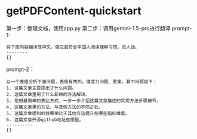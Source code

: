 # getPDFContent-quickstart
第一步：整理文档，使用app.py
第二步：调用gemini-1.5-pro进行翻译
prompt-1:
```
将下面内容翻译成中文，使之更符合中国人阅读理解习惯，说人话。
--------
{}
```

prompt-2：
```
以一个表格分析下面问题，表格有两列，维度为问题、答案。其中问题如下：
1. 这篇文章主要提出了什么问题。
2. 这篇文章里用了什么新颖的方法解决。
3. 使用最简单的表达方式，一步一步介绍这篇文章描述的实现方法步骤细节。
4. 这篇文章里的方法，与其他方法的不同之处。
5. 这篇文章提到的效果相比于其他方法提升在哪些指标维度。
6. 这篇文章开源github地址在哪里。
----------
{}
```
